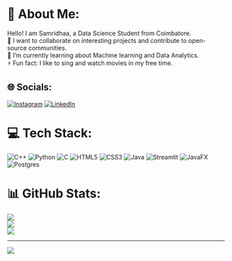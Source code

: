 # 💫 About Me:
Hello! I am Samridhaa, a Data Science Student from Coimbatore.<br>🔭 I want to collaborate on interesting projects and contribute to open-source communities.<br>🌱 I’m currently learning about Machine learning and Data Analytics.<br>⚡ Fun fact: I like to sing and watch movies in my free time.


## 🌐 Socials:
[![Instagram](https://img.shields.io/badge/Instagram-%23E4405F.svg?logo=Instagram&logoColor=white)](https://instagram.com/_ridhaa_28) [![LinkedIn](https://img.shields.io/badge/LinkedIn-%230077B5.svg?logo=linkedin&logoColor=white)](https://linkedin.com/in/https://www.linkedin.com/in/samridhaa-r-b24bb0308/) 

# 💻 Tech Stack:
![C++](https://img.shields.io/badge/c++-%2300599C.svg?style=for-the-badge&logo=c%2B%2B&logoColor=white) ![Python](https://img.shields.io/badge/python-3670A0?style=for-the-badge&logo=python&logoColor=ffdd54) ![C](https://img.shields.io/badge/c-%2300599C.svg?style=for-the-badge&logo=c&logoColor=white) ![HTML5](https://img.shields.io/badge/html5-%23E34F26.svg?style=for-the-badge&logo=html5&logoColor=white) ![CSS3](https://img.shields.io/badge/css3-%231572B6.svg?style=for-the-badge&logo=css3&logoColor=white) ![Java](https://img.shields.io/badge/java-%23ED8B00.svg?style=for-the-badge&logo=openjdk&logoColor=white) ![Streamlit](https://img.shields.io/badge/Streamlit-%23FE4B4B.svg?style=for-the-badge&logo=streamlit&logoColor=white) ![JavaFX](https://img.shields.io/badge/javafx-%23FF0000.svg?style=for-the-badge&logo=javafx&logoColor=white) ![Postgres](https://img.shields.io/badge/postgres-%23316192.svg?style=for-the-badge&logo=postgresql&logoColor=white)
# 📊 GitHub Stats:
![](https://github-readme-stats.vercel.app/api?username=Samridhaa-28&theme=gotham&hide_border=false&include_all_commits=false&count_private=false)<br/>
![](https://github-readme-streak-stats.herokuapp.com/?user=Samridhaa-28&theme=gotham&hide_border=false)<br/>
![](https://github-readme-stats.vercel.app/api/top-langs/?username=Samridhaa-28&theme=gotham&hide_border=false&include_all_commits=false&count_private=false&layout=compact)

---
[![](https://visitcount.itsvg.in/api?id=Samridhaa-28&icon=0&color=0)](https://visitcount.itsvg.in)

<!-- Proudly created with GPRM ( https://gprm.itsvg.in ) -->
